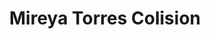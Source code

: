 ---
title: "Mireya Torres Colision"
url: /barrios-unidos/mireya-torres-colision/
shop: piezas de automóviles
---